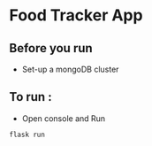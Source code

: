 # Food Tracker App

## Before you run
- Set-up a mongoDB cluster

## To run :
- Open console and Run
```bash
flask run
```